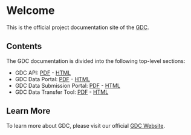 # Welcome

This is the official project documentation site of the [GDC](https://gdc.nci.nih/gov).

## Contents

The GDC documentation is divided into the following top-level sections:

* GDC API: [PDF](API/PDF/API_UG.pdf) - [HTML](API/Users_Guide/Getting_Started_with_the_GDC_API.md)
* GDC Data Portal: [PDF](Data_Portal/PDF/Data_portal_UG.pdf) - [HTML](Data_Portal/Users_Guide/Getting_Started.md)
* GDC Data Submission Portal: [PDF](Data_Submission_Portal/PDF/Data_Submission_Portal_UG.pdf) - [HTML](Data_Submission_Portal/Users_Guide/Getting_Started.md)
* GDC Data Transfer Tool: [PDF](Data_Transfer_Tool/PDF/Data_Transfer_Tool_UG.pdf) - [HTML](Data_Transfer_Tool/Users_Guide/Getting_Started_with_the_GDC_Data_Transfer_Tool.md)

## Learn More

To learn more about GDC, please visit our official [GDC Website](https://gdc.nci.nih/gov).
